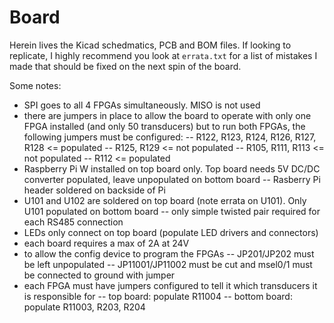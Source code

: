 # Board

Herein lives the Kicad schedmatics, PCB and BOM files.  If looking to replicate, I highly recommend you look at `errata.txt` for a list of mistakes I made that should be fixed on the next spin of the board.

Some notes:
- SPI goes to all 4 FPGAs simultaneously.  MISO is not used
- there are jumpers in place to allow the board to operate with only one FPGA installed (and only 50 transducers) but to run both FPGAs, the following jumpers must be configured:
-- R122, R123, R124, R126, R127, R128 <= populated
-- R125, R129 <= not populated
-- R105, R111, R113 <= not populated
-- R112 <= populated
- Raspberry Pi W installed on top board only. Top board needs 5V DC/DC converter populated, leave unpopulated on bottom board
-- Rasberry Pi header soldered on backside of Pi 
- U101 and U102 are soldered on top board (note errata on U101). Only U101 populated on bottom board
-- only simple twisted pair required for each RS485 connection
- LEDs only connect on top board (populate LED drivers and connectors)
- each board requires a max of 2A at 24V
- to allow the config device to program the FPGAs
-- JP201/JP202 must be left unpopulated
-- JP11001/JP11002 must be cut and msel0/1 must be connected to ground with jumper
- each FPGA must have jumpers configured to tell it which transducers it is responsible for
-- top board: populate R11004
-- bottom board: populate R11003, R203, R204


